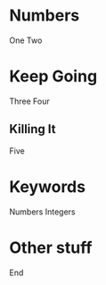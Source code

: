 # Numbers

One
Two

# Keep Going

Three
Four

## Killing It

Five

# Keywords

Numbers
Integers

# Other stuff

End
